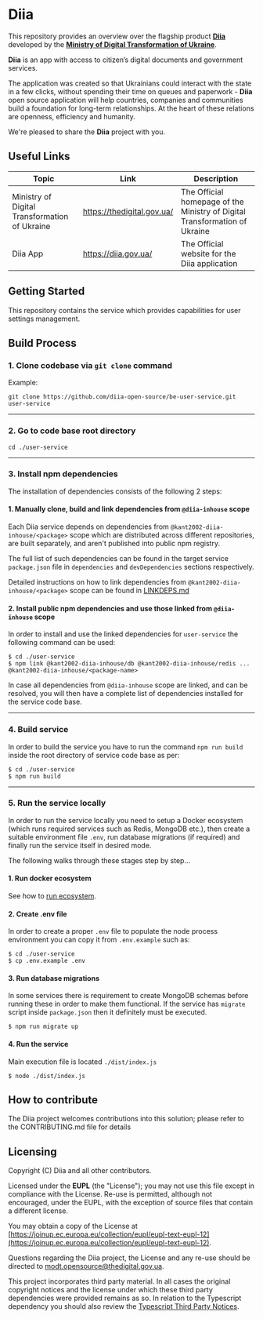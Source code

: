 # Diia

This repository provides an overview over the flagship product [**Diia**](https://diia.gov.ua/) developed by the [**Ministry of Digital Transformation of Ukraine**](https://thedigital.gov.ua/).

**Diia** is an app with access to citizen’s digital documents and government services.

The application was created so that Ukrainians could interact with the state in a few clicks, without spending their time on queues and paperwork - **Diia** open source application will help countries, companies and communities build a foundation for long-term relationships. At the heart of these relations are openness, efficiency and humanity.

We're pleased to share the **Diia** project with you.

## Useful Links

| Topic                                         | Link                       | Description                                                                |
| --------------------------------------------- | -------------------------- | -------------------------------------------------------------------------- |
| Ministry of Digital Transformation of Ukraine | https://thedigital.gov.ua/ | The Official homepage of the Ministry of Digital Transformation of Ukraine |
| Diia App                                      | https://diia.gov.ua/       | The Official website for the Diia application                              |

## Getting Started

This repository contains the service which provides capabilities for user settings management.

## Build Process

### **1. Clone codebase via `git clone` command**

Example:

```
git clone https://github.com/diia-open-source/be-user-service.git user-service
```

---

### **2. Go to code base root directory**

```
cd ./user-service
```

---

### **3. Install npm dependencies**

The installation of dependencies consists of the following 2 steps:

#### **1. Manually clone, build and link dependencies from `@diia-inhouse` scope**

Each Diia service depends on dependencies from `@kant2002-diia-inhouse/<package>` scope which are distributed across different repositories, are built separately, and aren't published into public npm registry.

The full list of such dependencies can be found in the target service `package.json` file in `dependencies` and `devDependencies` sections respectively.

Detailed instructions on how to link dependencies from `@kant2002-diia-inhouse/<package>` scope can be found in [LINKDEPS.md](https://github.com/diia-open-source/diia-setup-howto/tree/main/backend/LINKDEPS.md)

#### **2. Install public npm dependencies and use those linked from `@diia-inhouse` scope**

In order to install and use the linked dependencies for `user-service` the following command can be used:

```
$ cd ./user-service
$ npm link @kant2002-diia-inhouse/db @kant2002-diia-inhouse/redis ... @kant2002-diia-inhouse/<package-name>
```

In case all dependencies from `@diia-inhouse` scope are linked, and can be resolved, you will then have a complete list of dependencies installed for the service code base.

---

### **4. Build service**

In order to build the service you have to run the command `npm run build` inside the root directory of service code base as per:

```
$ cd ./user-service
$ npm run build
```

---

### **5. Run the service locally**

In order to run the service locally you need to setup a Docker ecosystem (which runs required services such as Redis, MongoDB etc.), then create a suitable environment file `.env`, run database migrations (if required) and finally run the service itself in desired mode.

The following walks through these stages step by step...

#### **1. Run docker ecosystem**

See how to [run ecosystem](https://github.com/diia-open-source/diia-setup-howto/tree/main/backend/README.md).

#### **2. Create .env file**

In order to create a proper `.env` file to populate the node process environment you can copy it from `.env.example` such as:

```
$ cd ./user-service
$ cp .env.example .env
```

#### **3. Run database migrations**

In some services there is requirement to create MongoDB schemas before running these in order to make them functional. If the service has `migrate` script inside `package.json` then it definitely must be executed.

```
$ npm run migrate up
```

#### **4. Run the service**

Main execution file is located `./dist/index.js`

```
$ node ./dist/index.js
```

## How to contribute

The Diia project welcomes contributions into this solution; please refer to the CONTRIBUTING.md file for details

## Licensing

Copyright (C) Diia and all other contributors.

Licensed under the **EUPL** (the "License"); you may not use this file except in compliance with the License. Re-use is permitted, although not encouraged, under the EUPL, with the exception of source files that contain a different license.

You may obtain a copy of the License at [https://joinup.ec.europa.eu/collection/eupl/eupl-text-eupl-12](https://joinup.ec.europa.eu/collection/eupl/eupl-text-eupl-12).

Questions regarding the Diia project, the License and any re-use should be directed to [modt.opensource@thedigital.gov.ua](mailto:modt.opensource@thedigital.gov.ua).

This project incorporates third party material. In all cases the original copyright notices and the license under which these third party dependencies were provided remains as so. In relation to the Typescript dependency you should also review the [Typescript Third Party Notices](
https://github.com/microsoft/TypeScript/blob/9684ba6b0d73c37546ada901e5d0a5324de7fc1d/ThirdPartyNoticeText.txt).
